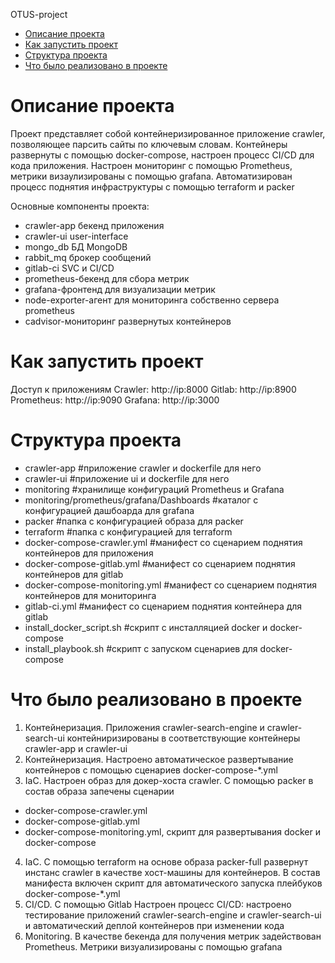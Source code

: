 OTUS-project
* [Описание проекта](#Описание-проекта)
* [Как запустить проект](#Как-запустить-проект)
* [Структура проекта](#Структура-проекта)
* [Что было реализовано в проекте](#Что-было-реализовано-в-проекте)
# Описание проекта
Проект представляет собой контейнеризированное приложение crawler, позволяющее парсить сайты по ключевым словам. Контейнеры  развернуты с помощью  docker-compose,
настроен процесс CI/CD для кода приложения. Настроен мониторинг с помощью Prometheus, метрики визаулизированы с помощью grafana. Автоматизирован процесс поднятия инфраструктуры с помощью terraform и packer

Основные компоненты проекта:
- crawler-app бекенд приложения
- crawler-ui user-interface
- mongo_db БД MongoDB
- rabbit_mq брокер сообщений
- gitlab-ci SVC и CI/CD
- prometheus-бекенд для сбора метрик
- grafana-фронтенд для визуализации метрик
- node-exporter-агент для мониторинга собственно сервера prometheus
- cadvisor-мониторинг развернутых контейнеров


# Как запустить проект

Доступ к приложениям
Crawler: http://ip:8000
Gitlab: http://ip:8900
Prometheus: http://ip:9090
Grafana: http://ip:3000

# Структура проекта

- crawler-app #приложение crawler и dockerfile для него
- crawler-ui  #приложение ui и dockerfile для него
- monitoring  #хранилище конфигураций Prometheus и Grafana
- monitoring/prometheus/grafana/Dashboards #каталог с конфигурацией дашбоарда для grafana
- packer      #папка с конфигурацией образа для packer
- terraform   #папка с конфигурацией для terraform
- docker-compose-crawler.yml #манифест со сценарием поднятия контейнеров для приложения
- docker-compose-gitlab.yml #манифест со сценарием поднятия контейнеров для gitlab
- docker-compose-monitoring.yml #манифест со сценарием поднятия контейнеров для мониторинга
- gitlab-ci.yml #манифест со сценарием поднятия контейнера для gitlab
- install_docker_script.sh #скрипт с инсталляцией docker и docker-compose
- install_playbook.sh #скрипт с запуском сценариев для docker-compose


# Что было реализовано в проекте

1. Контейнеризация. Приложения crawler-search-engine и crawler-search-ui контейниризированы в соответствующие контейнеры crawler-app и crawler-ui
2. Контейнеризация. Настроено автоматическое развертывание контейнеров с помощью сценариев docker-compose-*.yml
3. IaC. Настроен образ для докер-хоста crawler. С помощью packer в состав образа запечены сценарии 
- docker-compose-crawler.yml
- docker-compose-gitlab.yml
- docker-compose-monitoring.yml,
скрипт для развертывания docker и docker-compose
4. IaC. C помощью terraform на основе образа packer-full развернут инстанс crawler в качестве хост-машины для контейнеров. В состав манифеста включен скрипт для автоматического запуска плейбуков docker-compose-*.yml 
5. CI/CD. C помощью Gitlab Настроен процесс CI/CD: настроено тестирование приложений crawler-search-engine и crawler-search-ui и автоматический деплой контейнеров при изменении кода
6. Monitoring. В качестве бекенда для получения метрик задействован Prometheus. Метрики визуализированы с помощью grafana



